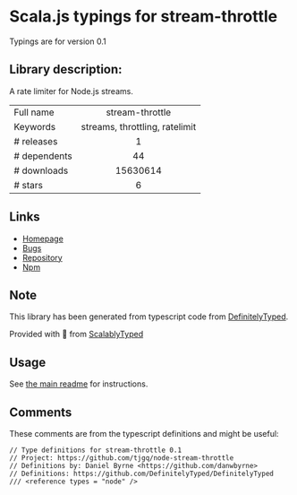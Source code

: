 
# Scala.js typings for stream-throttle

Typings are for version 0.1

## Library description:
A rate limiter for Node.js streams.

|                    |                 |
| ------------------ | :-------------: |
| Full name          | stream-throttle |
| Keywords           | streams, throttling, ratelimit |
| # releases         | 1 |
| # dependents       | 44 |
| # downloads        | 15630614 |
| # stars            | 6 |

## Links
- [Homepage](https://github.com/tjgq/node-stream-throttle)
- [Bugs](https://github.com/tjgq/node-stream-throttle/issues)
- [Repository](https://github.com/tjgq/node-stream-throttle)
- [Npm](https://www.npmjs.com/package/stream-throttle)
    


## Note
This library has been generated from typescript code from [DefinitelyTyped](https://definitelytyped.org).

Provided with :purple_heart: from [ScalablyTyped](https://github.com/oyvindberg/ScalablyTyped)

## Usage
See [the main readme](../../readme.md) for instructions.

## Comments

These comments are from the typescript definitions and might be useful:
```
// Type definitions for stream-throttle 0.1
// Project: https://github.com/tjgq/node-stream-throttle
// Definitions by: Daniel Byrne <https://github.com/danwbyrne>
// Definitions: https://github.com/DefinitelyTyped/DefinitelyTyped
/// <reference types = "node" />

```


